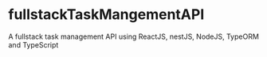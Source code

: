 # fullstackTaskMangementAPI
A fullstack task management API using ReactJS, nestJS, NodeJS, TypeORM and TypeScript

